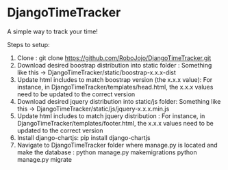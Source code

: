 # DjangoTimeTracker
A simple way to track your time!

Steps to setup:
1) Clone :
     git clone https://github.com/RoboJojo/DjangoTimeTracker.git
2) Download desired boostrap distribution into static folder :
     Something like this -> DjangoTimeTracker/static/boostrap-x.x.x-dist
3) Update html includes to match boostrap version (the x.x.x value): 
    For instance, in DjangoTimeTracker/templates/head.html, the x.x.x values need to be updated to the correct version
    <link rel="stylesheet" href="{% static 'bootstrap-x.x.x-dist/css/bootstrap.min.css' %}">
4) Download desired jquery distribution into static/js folder:
     Something like this -> DjangoTimeTracker/static/js/jquery-x.x.x.min.js
5) Update html includes to match jquery distribution :
    For instance, in DjangoTimeTracker/templates/footer.html, the x.x.x values need to be updated to the correct version
    <script src="{% static 'js/jquery-x.x.x.min.js' %}"></script>
6) Install django-chartjs:
    pip install django-chartjs
7) Navigate to DjangoTimeTracker folder where manage.py is located and make the database :
    python manage.py makemigrations
    python manage.py migrate